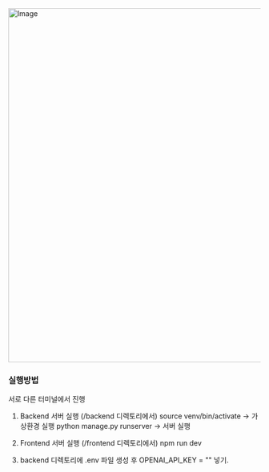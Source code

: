 <img width="708" alt="Image" src="https://github.com/user-attachments/assets/8d658d06-6a58-40f3-88cc-ccb84dc5fd9d" />

### 실행방법
서로 다른 터미널에서 진행

1) Backend 서버 실행 (/backend 디렉토리에서)
source venv/bin/activate -> 가상환경 실행
python manage.py runserver -> 서버 실행

2) Frontend 서버 실행 (/frontend 디렉토리에서)
npm run dev

3) backend 디렉토리에 .env 파일 생성 후 OPENAI_API_KEY = "" 넣기.
